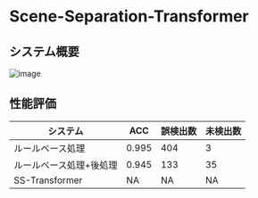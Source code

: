 # Scene-Separation-Transformer
## システム概要
![image](https://user-images.githubusercontent.com/55880071/183419114-f5d10a4e-ac7b-483c-a1c9-353bd9e23ea9.png)

## 性能評価
|  システム  |  ACC  | 誤検出数 | 未検出数|
| ---- | ---- | ---- | ---- |
| ルールベース処理  | 0.995 | 404 | 3 |
| ルールベース処理+後処理| 0.945 | 133 | 35 |
| SS-Transformer | NA | NA | NA |


